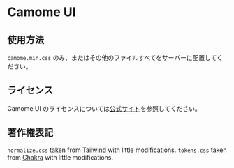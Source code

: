# Camome UI

## 使用方法

`camome.min.css` のみ、またはその他のファイルすべてをサーバーに配置してください。

## ライセンス

Camome UI のライセンスについては[公式サイト](https://camome.net/license)を参照してください。

## 著作権表記

`normalize.css` taken from [Tailwind](https://github.com/tailwindlabs/tailwindcss/blob/db50bbbc712271a519eeb64b7f182033f63570ed/src/css/preflight.css) with little modifications.
`tokens.css` taken from [Chakra](https://github.com/chakra-ui/chakra-ui/tree/8bdd883da77cc74722121ee6d10b129243a31284/packages/components/theme/src/foundations) with little modifications.
